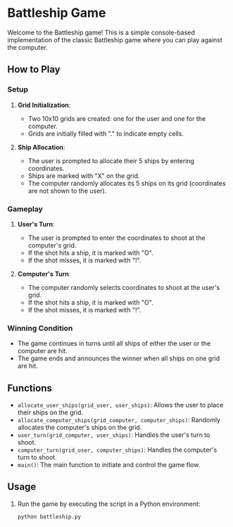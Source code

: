 # Battleship Game

Welcome to the Battleship game! This is a simple console-based implementation of the classic Battleship game where you can play against the computer.

## How to Play

### Setup

1. **Grid Initialization**: 
   - Two 10x10 grids are created: one for the user and one for the computer.
   - Grids are initially filled with "." to indicate empty cells.

2. **Ship Allocation**: 
   - The user is prompted to allocate their 5 ships by entering coordinates.
   - Ships are marked with "X" on the grid.
   - The computer randomly allocates its 5 ships on its grid (coordinates are not shown to the user).

### Gameplay

1. **User's Turn**:
   - The user is prompted to enter the coordinates to shoot at the computer's grid.
   - If the shot hits a ship, it is marked with "O".
   - If the shot misses, it is marked with "!".

2. **Computer's Turn**:
   - The computer randomly selects coordinates to shoot at the user's grid.
   - If the shot hits a ship, it is marked with "O".
   - If the shot misses, it is marked with "!".

### Winning Condition

- The game continues in turns until all ships of either the user or the computer are hit.
- The game ends and announces the winner when all ships on one grid are hit.

## Functions

- `allocate_user_ships(grid_user, user_ships)`: Allows the user to place their ships on the grid.
- `allocate_computer_ships(grid_computer, computer_ships)`: Randomly allocates the computer's ships on the grid.
- `user_turn(grid_computer, user_ships)`: Handles the user's turn to shoot.
- `computer_turn(grid_user, computer_ships)`: Handles the computer's turn to shoot.
- `main()`: The main function to initiate and control the game flow.

## Usage

1. Run the game by executing the script in a Python environment:
   ```bash
   python battleship.py

